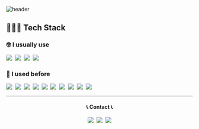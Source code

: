 ![header](https://capsule-render.vercel.app/api?type=Waving&color=auto&height=300&section=header&text=SUBEEN%20PARK&fontSize=70&animation=fadeIn)

  
<h2>👩🏻‍💻 Tech Stack</h2>
<h3>🤓 I usually use</h3>
<p>
<img src="https://img.shields.io/badge/HTML5-E34F26?style=for-the-badge&logo=HTML5&logoColor=white"/></a>&nbsp
<img src="https://img.shields.io/badge/CSS3-1572B6?style=for-the-badge&logo=CSS3&logoColor=white"/></a>&nbsp
<img src="https://img.shields.io/badge/JavaScript-F7DF1E?style=for-the-badge&logo=JavaScript&logoColor=white"/></a>&nbsp
<img src="https://img.shields.io/badge/Firebase-FFCA28?style=for-the-badge&logo=Firebase&logoColor=white"/></a>&nbsp
</p>
<h3>🤔 I used before</h3>
<p>
<img src="https://img.shields.io/badge/C-A8B9CC?style=for-the-badge&logo=C&logoColor=white"/></a>&nbsp
<img src="https://img.shields.io/badge/C++-00599C?style=for-the-badge&logo=C%2B%2B&logoColor=white"/></a>&nbsp
<img src="https://img.shields.io/badge/Java-007396?style=for-the-badge&logo=Java&logoColor=white"/></a>&nbsp
<img src="https://img.shields.io/badge/Python-3766AB?style=for-the-badge&logo=Python&logoColor=white"/></a>&nbsp
<img src="https://img.shields.io/badge/MySQL-4479A1?style=for-the-badge&logo=MySQL&logoColor=white"/></a>&nbsp
<img src="https://img.shields.io/badge/Node.js-339933?style=for-the-badge&logo=Node.js&logoColor=white"/></a>&nbsp
<img src="https://img.shields.io/badge/SpringBoot-6DB33F?style=for-the-badge&logo=Spring&logoColor=white"/></a>&nbsp
<img src="https://img.shields.io/badge/Android-3DDC84?style=for-the-badge&logo=Android&logoColor=white"/></a>&nbsp
<img src="https://img.shields.io/badge/kotlin-%230095D5.svg?&style=for-the-badge&logo=kotlin&logoColor=white"/></a>&nbsp
<img src="https://img.shields.io/badge/Swift-F05138?style=for-the-badge&logo=Swift&logoColor=white"/></a>&nbsp
<p>
<hr/>
<h4 align="center">📞 Contact 📞</h4>
<p align="center">
  <a href="https://paksubeen.tistory.com/"><img src="https://img.shields.io/badge/Tech%20Blog-EB4C16?style=flat-square&logo=Tistory&logoColor=white&link=https://paksubeen.tistory.com/"/></a>&nbsp
  <a href="https://www.instagram.com/paksubeen/"><img src="https://img.shields.io/badge/Instagram-E4405F?style=flat-square&logo=Instagram&logoColor=white&link=https://www.instagram.com/paksubeen/"/></a>&nbsp
  <a href="mailto:tnqls520@gmail.com"><img src="https://img.shields.io/badge/Gmail-d14836?style=flat-square&logo=Gmail&logoColor=white&link=tnqls520@naver.gmail"/></a>
</p>
